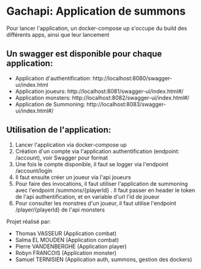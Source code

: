# Gachapi: Application de summons

Pour lancer l'application, un docker-compose up s'occupe du build des différents apps, ainsi que leur lancement

## Un swagger est disponible pour chaque application:
- Application d'authentification: http://localhost:8080/swagger-ui/index.html
- Application joueurs: http://localhost:8081/swagger-ui/index.html#/
- Application monsters: http://localhost:8082/swagger-ui/index.html#/
- Application de Summoning: http://localhost:8083/swagger-ui/index.html#/


## Utilisation de l'application:
1. Lancer l'application via docker-compose up
2. Création d'un compte via l'application authentification (endpoint: /account), voir Swagger pour format
3. Une fois le compte disponible, il faut se logger via l'endpoint /account/login 
4. Il faut ensuite créer un joueur via l'api joueurs
5. Pour faire des invocations, il faut utiliser l'application de summoning avec l'endpoint /summons/{playerId} . Il faut passer en header le token de l'api authentification, et en variable d'url l'id de joueur
5. Pour consulter les monstres d'un joueur, il faut utilise l'endpoint /player/{playerId} de l'api monsters


Projet réalisé par:
- Thomas VASSEUR (Application combat)
- Salma EL MOUDEN (Application combat)
- Pierre VANDENBERGHE (Application player)
- Robyn FRANCOIS (Application monster)
- Samuel TERNISIEN (Application auth, summons, gestion des dockers)